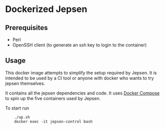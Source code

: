 Dockerized Jepsen
=================

## Prerequisites
- Perl
- OpenSSH client (to generate an ssh key to login to the container)

## Usage
This docker image attempts to simplify the setup required by Jepsen.
It is intended to be used by a CI tool or anyone with docker who wants to try jepsen themselves.

It contains all the jepsen dependencies and code. It uses [Docker Compose](https://github.com/docker/compose) to spin up the five
containers used by Jepsen.  

To start run

````
    ./up.sh
    docker exec -it jepsen-control bash
````
